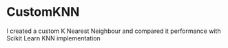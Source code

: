 # CustomKNN
I created a custom K Nearest Neighbour and compared it performance with Scikit Learn KNN implementation

